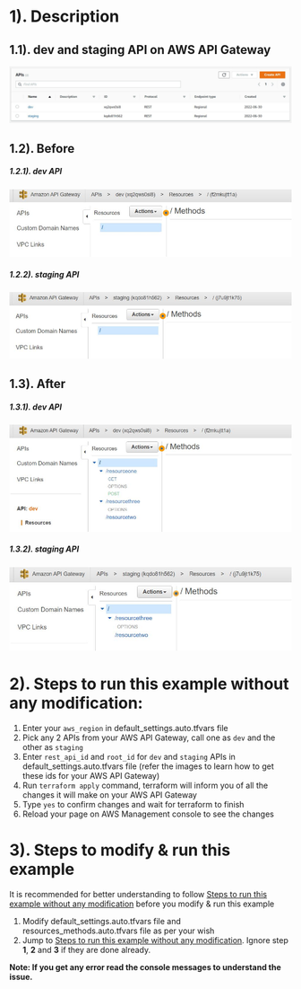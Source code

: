 # 1). Description

## 1.1). dev and staging API on AWS API Gateway
<img src="./images/AWS API Gateway.JPG">

## 1.2). Before

##### 1.2.1). dev API
<img src="./images/dev API Before.JPG">

##### 1.2.2). staging API
<img src="./images/staging API Before.JPG">

## 1.3). After

##### 1.3.1). dev API
<img src="./images/dev API After.JPG">

##### 1.3.2). staging API
<img src="./images/staging API After.JPG">

# 2). Steps to run this example without any modification:

1. Enter your `aws_region` in default_settings.auto.tfvars file
2. Pick any 2 APIs from your AWS API Gateway, call one as `dev` and the other as `staging`
3. Enter `rest_api_id` and `root_id` for `dev` and `staging` APIs in default_settings.auto.tfvars file (refer the images to learn how to get these ids for your AWS API Gateway)
4. Run `terraform apply` command, terraform will inform you of all the changes it will make on your AWS API Gateway
5. Type `yes` to confirm changes and wait for terraform to finish
6. Reload your page on AWS Management console to see the changes

# 3). Steps to modify & run this example

It is recommended for better understanding to follow [Steps to run this example without any modification](#steps-to-run-this-example-without-any-modification) before you modify & run this example

1. Modify default_settings.auto.tfvars file and resources_methods.auto.tfvars file as per your wish
2. Jump to [Steps to run this example without any modification](#steps-to-run-this-example-without-any-modification). Ignore step **1**, **2** and **3** if they are done already.


**Note: If you get any error read the console messages to understand the issue.**
